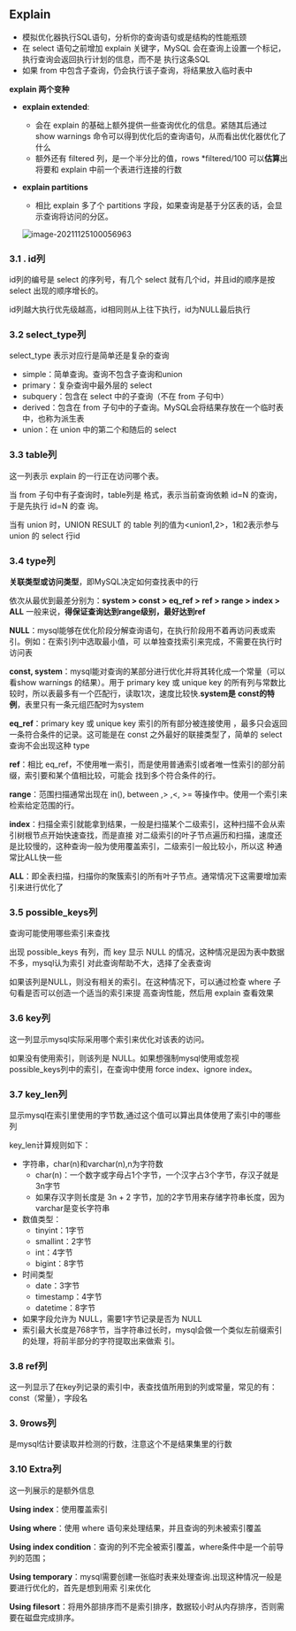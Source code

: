 ##  Explain

* 模拟优化器执行SQL语句，分析你的查询语句或是结构的性能瓶颈
* 在 select 语句之前增加 explain 关键字，MySQL 会在查询上设置一个标记，执行查询会返回执行计划的信息，而不是 执行这条SQL
* 如果 from 中包含子查询，仍会执行该子查询，将结果放入临时表中 

**explain 两个变种** 

* **explain extended**:

  * 会在 explain 的基础上额外提供一些查询优化的信息。紧随其后通过 show warnings 命令可以得到优化后的查询语句，从而看出优化器优化了什么
  * 额外还有 filtered 列，是一个半分比的值，rows *filtered/100 可以**估算**出将要和 explain 中前一个表进行连接的行数

* **explain partitions**

  * 相比 explain 多了个 partitions 字段，如果查询是基于分区表的话，会显示查询将访问的分区。

  ![image-20211125100056963](C:\Users\steven\AppData\Roaming\Typora\typora-user-images\image-20211125100056963.png)

### 3.1 **. id列** 

id列的编号是 select 的序列号，有几个 select 就有几个id，并且id的顺序是按 select 出现的顺序增长的。 

id列越大执行优先级越高，id相同则从上往下执行，id为NULL最后执行

### 3.2  select_type列

select_type 表示对应行是简单还是复杂的查询

* simple：简单查询。查询不包含子查询和union 
* primary：复杂查询中最外层的 select 
* subquery：包含在 select 中的子查询（不在 from 子句中）
* derived：包含在 from 子句中的子查询。MySQL会将结果存放在一个临时表中，也称为派生表
* union：在 union 中的第二个和随后的 select

### 3.3 **table列** 

这一列表示 explain 的一行正在访问哪个表。

当 from 子句中有子查询时，table列是 <derivenN> 格式，表示当前查询依赖 id=N 的查询，于是先执行 id=N 的查 询。

当有 union 时，UNION RESULT 的 table 列的值为<union1,2>，1和2表示参与 union 的 select 行id

### 3.4 type列

**关联类型或访问类型**，即MySQL决定如何查找表中的行

依次从最优到最差分别为：**system > const > eq_ref > ref > range > index > ALL** 一般来说，**得保证查询达到range级别，最好达到ref** 

**NULL**：mysql能够在优化阶段分解查询语句，在执行阶段用不着再访问表或索引。例如：在索引列中选取最小值，可 以单独查找索引来完成，不需要在执行时访问表

**const, system**：mysql能对查询的某部分进行优化并将其转化成一个常量（可以看show warnings 的结果）。用于 primary key 或 unique key 的所有列与常数比较时，所以表最多有一个匹配行，读取1次，速度比较快.**system是** **const的特例**，表里只有一条元组匹配时为system 

**eq_ref**：primary key 或 unique key 索引的所有部分被连接使用 ，最多只会返回一条符合条件的记录。这可能是在 const 之外最好的联接类型了，简单的 select 查询不会出现这种 type

**ref**：相比 eq_ref，不使用唯一索引，而是使用普通索引或者唯一性索引的部分前缀，索引要和某个值相比较，可能会 找到多个符合条件的行。 

**range**：范围扫描通常出现在 in(), between ,> ,<, >= 等操作中。使用一个索引来检索给定范围的行。

**index**：扫描全索引就能拿到结果，一般是扫描某个二级索引，这种扫描不会从索引树根节点开始快速查找，而是直接 对二级索引的叶子节点遍历和扫描，速度还是比较慢的，这种查询一般为使用覆盖索引，二级索引一般比较小，所以这 种通常比ALL快一些

**ALL**：即全表扫描，扫描你的聚簇索引的所有叶子节点。通常情况下这需要增加索引来进行优化了

### 3.5  **possible_keys列** 

查询可能使用哪些索引来查找

出现 possible_keys 有列，而 key 显示 NULL 的情况，这种情况是因为表中数据不多，mysql认为索引 对此查询帮助不大，选择了全表查询

如果该列是NULL，则没有相关的索引。在这种情况下，可以通过检查 where 子句看是否可以创造一个适当的索引来提 高查询性能，然后用 explain 查看效果

### 3.6 **key列**

这一列显示mysql实际采用哪个索引来优化对该表的访问。

如果没有使用索引，则该列是 NULL。如果想强制mysql使用或忽视possible_keys列中的索引，在查询中使用 force index、ignore index。

### 3.7 **key_len列** 

显示mysql在索引里使用的字节数,通过这个值可以算出具体使用了索引中的哪些列

key_len计算规则如下：

* 字符串，char(n)和varchar(n),n为字符数
  * char(n)：一个数字或字母占1个字节，一个汉字占3个字节，存汉子就是3n字节
  * 如果存汉字则长度是 3n + 2 字节，加的2字节用来存储字符串长度，因为 varchar是变长字符串  
* 数值类型：
  * tinyint：1字节
  * smallint：2字节 
  * int：4字节 
  * bigint：8字节
* 时间类型
  * date：3字节
  * timestamp：4字节 
  * datetime：8字节 
* 如果字段允许为 NULL，需要1字节记录是否为 NULL 
* 索引最大长度是768字节，当字符串过长时，mysql会做一个类似左前缀索引的处理，将前半部分的字符提取出来做索 引。

### 3.8  **ref列** 

这一列显示了在key列记录的索引中，表查找值所用到的列或常量，常见的有：const（常量），字段名

### 3. 9**rows列** 

是mysql估计要读取并检测的行数，注意这个不是结果集里的行数

### 3.10 **Extra列** 

这一列展示的是额外信息

**Using index**：使用覆盖索引 

**Using where**：使用 where 语句来处理结果，并且查询的列未被索引覆盖

**Using index condition**：查询的列不完全被索引覆盖，where条件中是一个前导列的范围；

**Using temporary**：mysql需要创建一张临时表来处理查询.出现这种情况一般是要进行优化的，首先是想到用索 引来优化

**Using filesort**：将用外部排序而不是索引排序，数据较小时从内存排序，否则需要在磁盘完成排序。

